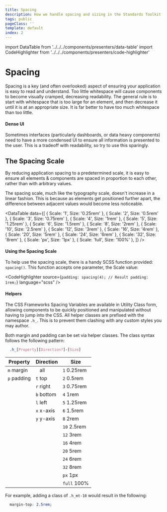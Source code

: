 ```yaml
---
title: Spacing
description: How we handle spacing and sizing in the Standards Toolkit
tags: public
pageClass: ''
template: default
index: 2
---
```


import DataTable from '../../../components/presenters/data-table'
import CodeHighlighter from '../../../components/presenters/code-highlighter'

# Spacing

Spacing is a key (and often overlooked) aspect of ensuring your application is easy to read and understand. Too little whitespace will cause components to become visually cramped, decreasing readability. The general rule is to start with whitespace that is too large for an element, and then decrease it until it is at an appropriate size. It is far better to have too much whitespace than too little.

#### Dense UI

Sometimes interfaces (particularly dashboards, or data heavy components) need to have a more condensed UI to ensure all information is presented to the user. This is a tradeoff with readability, so try to use this sparingly.

## The Spacing Scale

By reducing application spacing to a predetermined scale, it is easy to ensure all elements & components are spaced in proportion to each other, rather than with arbitrary values.

The spacing scale, much like the typography scale, doesn't increase in a linear fashion. This is because as elements get positioned further apart, the difference between adjacent values would become less noticeable.

<DataTable data={[
  {
    Scale: '1',
    Size: '0.25rem'
  },
  {
    Scale: '2',
    Size: '0.5rem'
  },
  {
    Scale: '3',
    Size: '0.75rem'
  },
  {
    Scale: '4',
    Size: '1rem'
  },
  {
    Scale: '5',
    Size: '1.25rem'
  },
  {
    Scale: '6',
    Size: '1.5rem'
  },
  {
    Scale: '8',
    Size: '2rem'
  },
  {
    Scale: '10',
    Size: '2.5rem'
  },
  {
    Scale: '12',
    Size: '3rem'
  },
  {
    Scale: '16',
    Size: '4rem'
  },
  {
    Scale: '20',
    Size: '5rem'
  },
  {
    Scale: '24',
    Size: '6rem'
  },
  {
    Scale: '32',
    Size: '8rem'
  },
  {
    Scale: 'px',
    Size: '1px'
  },
  {
    Scale: 'full',
    Size: '100%'
  },
]} />

#### Using the Spacing Scale

To help use the spacing scale, there is a handy SCSS function provided: `spacing()`. This function accepts one parameter, the Scale value:

<CodeHighlighter 
source={`padding: spacing(4);
// Result
padding: 1rem;`} language="scss"
/>

#### Helpers

The CSS Frameworks Spacing Variables are available in Utility Class form, allowing components to be quickly positioned and manipulated without having to jump into the CSS. All helper classes are prefixed with the namespace `.h_`. This is to prevent them clashing with any custom styles you may author.

Both margin and padding can be set via helper classes. The class syntax follows the following pattern:

```scss
  .h_[Property][Direction?]-[Size]
```

Property     | Direction  | Size
------------ | ---------- | -----------
`m` margin   | ` ` all    | `1` 0.25rem
`p` padding  | `t` top    | `2` 0.5rem
&nbsp;       | `r` right  | `3` 0.75rem
&nbsp;       | `b` bottom | `4` 1rem
&nbsp;       | `l` left   | `5` 1.25rem
&nbsp;       | `x` x-axis | `6` 1.5rem
&nbsp;       | `y` y-axis | `8` 2rem
&nbsp;       |            | `10` 2.5rem
&nbsp;       |            | `12` 3rem
&nbsp;       |            | `16` 4rem
&nbsp;       |            | `20` 5rem
&nbsp;       |            | `24` 6rem
&nbsp;       |            | `32` 8rem
&nbsp;       |            | `px` 1px
&nbsp;       |            | `full` 100%

For example, adding a class of `.h_mt-10` would result in the following:


```css
  margin-top: 2.5rem;
```
